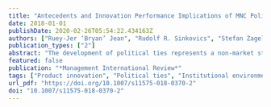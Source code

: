 ```yaml
---
title: "Antecedents and Innovation Performance Implications of MNC Political Ties in the Chinese Automotive Supply Chain"
date: 2018-01-01
publishDate: 2020-02-26T05:54:22.434163Z
authors: ["Ruey-Jer ‘Bryan’ Jean", "Rudolf R. Sinkovics", "Stefan Zagelmeyer"]
publication_types: ["2"]
abstract: "The development of political ties represents a non-market strategy, which may substitute for formal contracts in safeguarding against transaction risks of innovation processes in emerging markets with weak institutions, such as China. Previous work has largely ignored the role political ties play in product innovation, and especially with respect to subsidiaries of foreign multinational corporations (MNCs). This study investigates the antecedents and role of political ties in relation to the innovation performance of foreign subsidiaries supplying automotive parts in China. Our analysis is based on survey data from 170 foreign MNC supplier firms in China. A partial least squares structural equation modelling (PLS-SEM) approach is employed to examine relationships through a ‘soft-modelling’ analysis, using SmartPLS 3. The results empirically confirm the positive impact of political ties, in terms of enhancing foreign MNCs’ product innovation performance in China. Furthermore, it is found that the extent to which foreign suppliers invest in and maintain political ties is driven by a mix of organizational and environmental factors, namely protection orientation, relationship-specific investment, technological dynamism and competitor opportunism. The paper contributes to the understanding of the antecedents and the implications of political ties with respect to the innovation performance of foreign MNC subsidiaries in emerging economies."
featured: false
publication: "*Management International Review*"
tags: ["Product innovation", "Political ties", "Institutional environment", "Emerging market MNCs", ""]
url_pdf: "https://doi.org/10.1007/s11575-018-0370-2"
doi: "10.1007/s11575-018-0370-2"
---
```


